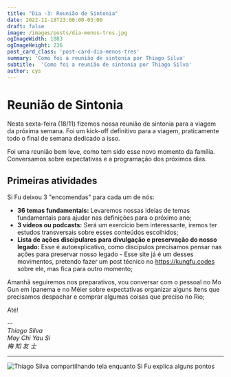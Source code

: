```yaml
---
title: "Dia -3: Reunião de Sintonia"
date: 2022-11-18T23:00:00-03:00
draft: false
image: /images/posts/dia-menos-tres.jpg
ogImageWidth: 1083
ogImageHeight: 236
post_card_class: 'post-card-dia-menos-tres'
summary: 'Como foi a reunião de sintonia por Thiago Silva'
subtitle:  'Como foi a reunião de sintonia por Thiago Silva'
author: cys
---
```

# Reunião de Sintonia

Nesta sexta-feira (18/11) fizemos nossa reunião de sintonia para a viagem da próxima semana. Foi um kick-off definitivo para a viagem, praticamente todo o final de semana dedicado a isso.

Foi uma reunião bem leve, como tem sido esse novo momento da família. Conversamos sobre expectativas e a programação dos próximos dias.

## Primeiras atividades

Si Fu deixou 3 "encomendas" para cada um de nós:

- **36 temas fundamentais:** Levaremos nossas ideias de temas fundamentais para ajudar nas definições para o próximo ano;
- **3 vídeos ou podcasts:** Será um exercício bem interessante, iremos ter estudos transversais sobre esses conteúdos escolhidos;
- **Lista de ações discipulares para divulgação e preservação do nosso legado:** Esse é autoexplicativo, como discípulos precisamos pensar nas ações para preservar nosso legado - Esse site já é um desses movimentos, pretendo fazer um post técnico no https://kungfu.codes sobre ele, mas fica para outro momento;

Amanhã seguiremos nos preparativos, vou conversar com o pessoal no Mo Gun em Ipanema e no Méier sobre expectativas organizar alguns itens que precisamos despachar e comprar algumas coisas que preciso no Rio;

Até!

--  
_Thiago Silva_  
_Moy Chi Yau Si_  
_梅 知 友 士_  

***


 ![Thiago Silva compartilhando tela enquanto Si Fu explica alguns pontos](/images/posts/dia-menos-tres/index.jpg)
